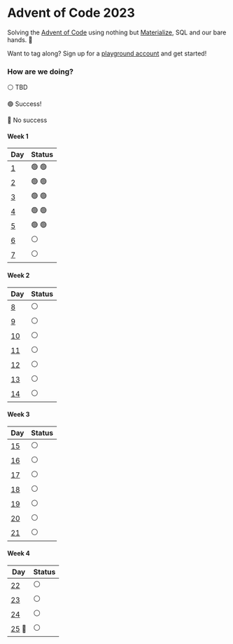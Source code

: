 # Advent of Code 2023

Solving the [Advent of Code](https://adventofcode.com/) using nothing but
[Materialize](https://materialize.com/), SQL and our bare hands. 🎄

Want to tag along? Sign up for a [playground account](https://materialize.com/register/)
and get started!

### How are we doing?

⚪ TBD

🟢 Success!

🔴 No success

#### Week 1

| Day                              | Status        |
| -------------------------------- | ------------- |
| [1](./week1/aoc_1201.md)         | 🟢 🟢         |
| [2](./week1/aoc_1202.md)         | 🟢 🟢         |
| [3](./week1/aoc_1203.md)         | 🟢 🟢         |
| [4](./week1/aoc_1204.md)         | 🟢 🟢         |
| [5](./week1/aoc_1205.md)         | 🟢 🟢         |
| [6](./week1/aoc_1206.md)         | ⚪            |
| [7](./week1/aoc_1207.md)         | ⚪            |

#### Week 2

| Day                               | Status        |
| --------------------------------- | ------------- |
| [8](./week2/aoc_1208.md)          | ⚪            |
| [9](./week2/aoc_1209.md)          | ⚪            |
| [10](./week2/aoc_1210.md)         | ⚪            |
| [11](./week2/aoc_1211.md)         | ⚪            |
| [12](./week2/aoc_1212.md)         | ⚪            |
| [13](./week2/aoc_1213.md)         | ⚪            |
| [14](./week2/aoc_1214.md)         | ⚪            |

#### Week 3

| Day                               | Status        |
| --------------------------------- | ------------- |
| [15](./week3/aoc_1215.md)         | ⚪            |
| [16](./week3/aoc_1216.md)         | ⚪            |
| [17](./week3/aoc_1217.md)         | ⚪            |
| [18](./week3/aoc_1218.md)         | ⚪            |
| [19](./week3/aoc_1219.md)         | ⚪            |
| [20](./week3/aoc_1220.md)         | ⚪            |
| [21](./week3/aoc_1221.md)         | ⚪            |

#### Week 4

| Day                               | Status        |
| --------------------------------- | ------------- |
| [22](./week4/aoc_1222.md)         | ⚪            |
| [23](./week4/aoc_1223.md)         | ⚪            |
| [24](./week4/aoc_1224.md)         | ⚪            |
| [25](./week4/aoc_1225.md) 🎄      | ⚪            |
